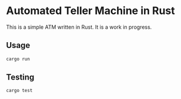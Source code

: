 # Automated Teller Machine in Rust

This is a simple ATM written in Rust. It is a work in progress.

## Usage

```bash
cargo run
```

## Testing

```bash
cargo test
```
